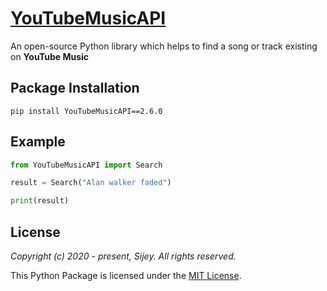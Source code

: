 # [YouTubeMusicAPI](https://pypi.org/project/YouTubeMusicAPI/)

An open-source Python library which helps to find a song or track existing on **YouTube Music**

## Package Installation

```
pip install YouTubeMusicAPI==2.6.0
```

## Example

```python
from YouTubeMusicAPI import Search

result = Search("Alan walker faded")

print(result)
```

## License

*Copyright (c) 2020 - present, Sijey. All rights reserved.*

This Python Package is licensed under the [MIT License](https://mit-license.org/).
